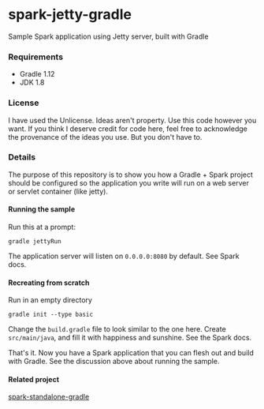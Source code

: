 spark-jetty-gradle
=======================

Sample Spark application using Jetty server, built with Gradle

### Requirements

* Gradle 1.12
* JDK 1.8

### License

I have used the Unlicense. Ideas aren't property. Use this code however you want. If you think I deserve credit for code here, feel free to acknowledge the provenance of the ideas you use. But you don't have to.

### Details

The purpose of this repository is to show you how a Gradle + Spark project should be configured so the application you write will run on a web server or servlet container (like jetty).

#### Running the sample

Run this at a prompt:

    gradle jettyRun

The application server will listen on `0.0.0.0:8080` by default. See Spark docs.

#### Recreating from scratch

Run in an empty directory

    gradle init --type basic

Change the `build.gradle` file to look similar to the one here. Create `src/main/java`, and fill it with happiness and sunshine. See the Spark docs.

That's it. Now you have a Spark application that you can flesh out and build with Gradle. See the discussion above about running the sample.

#### Related project

[spark-standalone-gradle](https://github.com/mrhota/spark-standalone-gradle)
